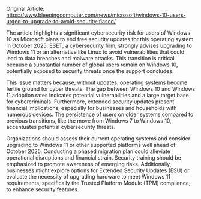 Original Article: https://www.bleepingcomputer.com/news/microsoft/windows-10-users-urged-to-upgrade-to-avoid-security-fiasco/

The article highlights a significant cybersecurity risk for users of Windows 10 as Microsoft plans to end free security updates for this operating system in October 2025. ESET, a cybersecurity firm, strongly advises upgrading to Windows 11 or an alternative like Linux to avoid vulnerabilities that could lead to data breaches and malware attacks. This transition is critical because a substantial number of global users remain on Windows 10, potentially exposed to security threats once the support concludes.

This issue matters because, without updates, operating systems become fertile ground for cyber threats. The gap between Windows 10 and Windows 11 adoption rates indicates potential vulnerabilities and a large target base for cybercriminals. Furthermore, extended security updates present financial implications, especially for businesses and households with numerous devices. The persistence of users on older systems compared to previous transitions, like the move from Windows 7 to Windows 10, accentuates potential cybersecurity threats.

Organizations should assess their current operating systems and consider upgrading to Windows 11 or other supported platforms well ahead of October 2025. Conducting a phased migration plan could alleviate operational disruptions and financial strain. Security training should be emphasized to promote awareness of emerging risks. Additionally, businesses might explore options for Extended Security Updates (ESU) or evaluate the necessity of upgrading hardware to meet Windows 11 requirements, specifically the Trusted Platform Module (TPM) compliance, to enhance security features.